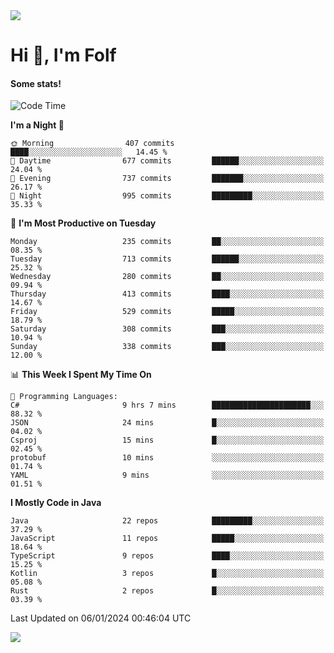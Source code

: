 <img src="https://komarev.com/ghpvc/?username=itsfolf"/>
<h1>Hi 👋, I'm Folf</h1>


#### Some stats!
<!--START_SECTION:waka-->
![Code Time](http://img.shields.io/badge/Code%20Time-2%2C086%20hrs%2018%20mins-blue)

**I'm a Night 🦉** 

```text
🌞 Morning                407 commits         ████░░░░░░░░░░░░░░░░░░░░░   14.45 % 
🌆 Daytime                677 commits         ██████░░░░░░░░░░░░░░░░░░░   24.04 % 
🌃 Evening                737 commits         ███████░░░░░░░░░░░░░░░░░░   26.17 % 
🌙 Night                  995 commits         █████████░░░░░░░░░░░░░░░░   35.33 % 
```
📅 **I'm Most Productive on Tuesday** 

```text
Monday                   235 commits         ██░░░░░░░░░░░░░░░░░░░░░░░   08.35 % 
Tuesday                  713 commits         ██████░░░░░░░░░░░░░░░░░░░   25.32 % 
Wednesday                280 commits         ██░░░░░░░░░░░░░░░░░░░░░░░   09.94 % 
Thursday                 413 commits         ████░░░░░░░░░░░░░░░░░░░░░   14.67 % 
Friday                   529 commits         █████░░░░░░░░░░░░░░░░░░░░   18.79 % 
Saturday                 308 commits         ███░░░░░░░░░░░░░░░░░░░░░░   10.94 % 
Sunday                   338 commits         ███░░░░░░░░░░░░░░░░░░░░░░   12.00 % 
```


📊 **This Week I Spent My Time On** 

```text
💬 Programming Languages: 
C#                       9 hrs 7 mins        ██████████████████████░░░   88.32 % 
JSON                     24 mins             █░░░░░░░░░░░░░░░░░░░░░░░░   04.02 % 
Csproj                   15 mins             █░░░░░░░░░░░░░░░░░░░░░░░░   02.45 % 
protobuf                 10 mins             ░░░░░░░░░░░░░░░░░░░░░░░░░   01.74 % 
YAML                     9 mins              ░░░░░░░░░░░░░░░░░░░░░░░░░   01.51 % 
```

**I Mostly Code in Java** 

```text
Java                     22 repos            █████████░░░░░░░░░░░░░░░░   37.29 % 
JavaScript               11 repos            █████░░░░░░░░░░░░░░░░░░░░   18.64 % 
TypeScript               9 repos             ████░░░░░░░░░░░░░░░░░░░░░   15.25 % 
Kotlin                   3 repos             █░░░░░░░░░░░░░░░░░░░░░░░░   05.08 % 
Rust                     2 repos             █░░░░░░░░░░░░░░░░░░░░░░░░   03.39 % 
```




 Last Updated on 06/01/2024 00:46:04 UTC
<!--END_SECTION:waka-->
<a src="https://discord.com/users/1090088995976925305"><img src="https://lanyard-profile-readme.vercel.app/api/1090088995976925305"/></a></td> 
